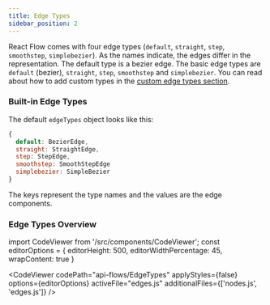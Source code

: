 ```yaml
---
title: Edge Types
sidebar_position: 2
---
```


React Flow comes with four edge types (`default`, `straight`, `step`, `smoothstep`, `simplebezier`). As the names indicate, the edges differ in the representation. The default type is a bezier edge.
The basic edge types are `default` (bezier), `straight`, `step`, `smoothstep` and `simplebezier`. You can read about how to add custom types in the [custom edge types section](/docs/api/edges/custom-edges).

### Built-in Edge Types

The default `edgeTypes` object looks like this:

```javascript
{
  default: BezierEdge,
  straight: StraightEdge,
  step: StepEdge,
  smoothstep: SmoothStepEdge
  simplebezier: SimpleBezier
}
```

The keys represent the type names and the values are the edge components.

### Edge Types Overview

import CodeViewer from '/src/components/CodeViewer';
const editorOptions = { editorHeight: 500, editorWidthPercentage: 45, wrapContent: true }

<CodeViewer codePath="api-flows/EdgeTypes" applyStyles={false} options={editorOptions} activeFile="edges.js" additionalFiles={['nodes.js', 'edges.js']} />
